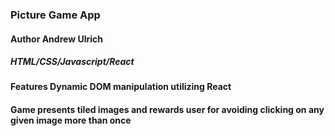 

### **Picture Game App**  

#### **Author** **Andrew Ulrich** 

##### HTML/CSS/Javascript/React

#### Features Dynamic DOM manipulation utilizing React 

#### Game presents tiled images and rewards user for avoiding clicking on any given image more than once

